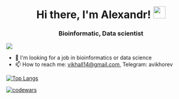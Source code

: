 <h1 align="center">Hi there, I'm Alexandr!
<img src="https://github.com/blackcater/blackcater/raw/main/images/Hi.gif" height="32"/></h1>
<h3 align="center">Bioinformatic, Data scientist</h3>

![](https://komarev.com/ghpvc/?username=your-github-username)

- 💬 I'm looking for a job in bioinformatics or data science 
- 📫 How to reach me: vikhall14@gmail.com, Telegram: avikhorev

[![Top Langs](https://github-readme-stats.vercel.app/api/top-langs/?username=anuraghazra&layout=compact)](https://github.com/anuraghazra/github-readme-stats)

[![codewars](https://www.codewars.com/users/username/badges/large)](https://www.codewars.com/users/avikhorev)



<!--
**vikhall/vikhall** is a ✨ _special_ ✨ repository because its `README.md` (this file) appears on your GitHub profile.

Here are some ideas to get you started:

- 🔭 I’m currently working on ...
- 🌱 I’m currently learning ...
- 👯 I’m looking to collaborate on ...
- 🤔 I’m looking for help with ...
- 💬 Ask me about ...
- 📫 How to reach me: ...
- 😄 Pronouns: ...
- ⚡ Fun fact: ...
-->
